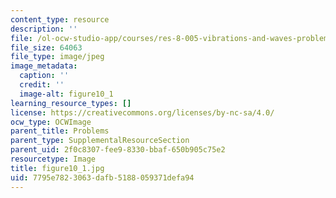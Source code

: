 ```yaml
---
content_type: resource
description: ''
file: /ol-ocw-studio-app/courses/res-8-005-vibrations-and-waves-problem-solving-fall-2012/7795e7823063dafb5188059371defa94_figure10_1.jpg
file_size: 64063
file_type: image/jpeg
image_metadata:
  caption: ''
  credit: ''
  image-alt: figure10_1
learning_resource_types: []
license: https://creativecommons.org/licenses/by-nc-sa/4.0/
ocw_type: OCWImage
parent_title: Problems
parent_type: SupplementalResourceSection
parent_uid: 2f0c8307-fee9-8330-bbaf-650b905c75e2
resourcetype: Image
title: figure10_1.jpg
uid: 7795e782-3063-dafb-5188-059371defa94
---
```

